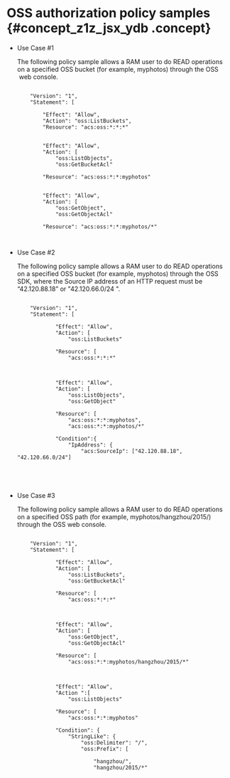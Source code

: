# OSS authorization policy samples {#concept_z1z_jsx_ydb .concept}

-   Use Case \#1

    The following policy sample allows a RAM user to do READ operations on a specified OSS bucket \(for example, myphotos\) through the OSS  web console. 

    ```
    
        "Version": "1",
        "Statement": [
        
            "Effect": "Allow",
            "Action": "oss:ListBuckets",
            "Resource": "acs:oss:*:*:*"
        
        
            "Effect": "Allow",
            "Action": [
                "oss:ListObjects",
                "oss:GetBucketAcl"
            
            "Resource": "acs:oss:*:*:myphotos"
        
        
            "Effect": "Allow",
            "Action": [
                "oss:GetObject",
                "oss:GetObjectAcl"
            
            "Resource": "acs:oss:*:*:myphotos/*"
        
      
    
    ```

-   Use Case \#2

    The following policy sample allows a RAM user to do READ operations on a specified OSS bucket \(for example, myphotos\) through the OSS SDK, where the Source IP address of an HTTP request must be “42.120.88.18” or "42.120.66.0/24 ".

    ```
    
        "Version": "1",
        "Statement": [
            
                "Effect": "Allow",
                "Action": [
                    "oss:ListBuckets"
                
                "Resource": [
                    "acs:oss:*:*:*"
                
            
            
                "Effect": "Allow",
                "Action": [
                    "oss:ListObjects",
                    "oss:GetObject"
                
                "Resource": [
                    "acs:oss:*:*:myphotos",
                    "acs:oss:*:*:myphotos/*"
                
                "Condition":{
                    "IpAddress": {
                        "acs:SourceIp": ["42.120.88.18", "42.120.66.0/24"]
                    
                
            
        
    
    ```

-   Use Case \#3

    The following policy sample allows a RAM user to do READ operations on a specified OSS path \(for example, myphotos/hangzhou/2015/\) through the OSS web console. 

    ```
    
        "Version": "1",
        "Statement": [
            
                "Effect": "Allow",
                "Action": [
                    "oss:ListBuckets",
                    "oss:GetBucketAcl"
                
                "Resource": [
                    "acs:oss:*:*:*"
                
            
            
                "Effect": "Allow",
                "Action": [
                    "oss:GetObject",
                    "oss:GetObjectAcl"
                
                "Resource": [
                    "acs:oss:*:*:myphotos/hangzhou/2015/*"
                
            
            
                "Effect": "Allow",
                "Action ":[
                    "oss:ListObjects"
                
                "Resource": [
                    "acs:oss:*:*:myphotos"
                
                "Condition": {
                    "StringLike": {
                        "oss:Delimiter": "/",
                        "oss:Prefix": [
                            
                            "hangzhou/",
                            "hangzhou/2015/*"
                        
                    
                
            
        
    
    ```


